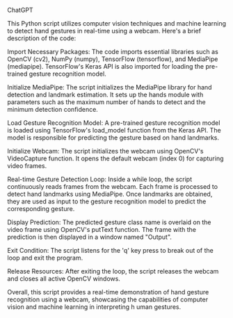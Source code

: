 ChatGPT

This Python script utilizes computer vision techniques and machine learning to detect hand gestures in real-time using a webcam. Here's a brief description of the code:

Import Necessary Packages: The code imports essential libraries such as OpenCV (cv2), NumPy (numpy), TensorFlow (tensorflow), and MediaPipe (mediapipe). TensorFlow's Keras API is also imported for loading the pre-trained gesture recognition model.

Initialize MediaPipe: The script initializes the MediaPipe library for hand detection and landmark estimation. It sets up the hands module with parameters such as the maximum number of hands to detect and the minimum detection confidence.

Load Gesture Recognition Model: A pre-trained gesture recognition model is loaded using TensorFlow's load_model function from the Keras API. The model is responsible for predicting the gesture based on hand landmarks.

Initialize Webcam: The script initializes the webcam using OpenCV's VideoCapture function. It opens the default webcam (index 0) for capturing video frames.

Real-time Gesture Detection Loop: Inside a while loop, the script continuously reads frames from the webcam. Each frame is processed to detect hand landmarks using MediaPipe. Once landmarks are obtained, they are used as input to the gesture recognition model to predict the corresponding gesture.

Display Prediction: The predicted gesture class name is overlaid on the video frame using OpenCV's putText function. The frame with the prediction is then displayed in a window named "Output".

Exit Condition: The script listens for the 'q' key press to break out of the loop and exit the program.

Release Resources: After exiting the loop, the script releases the webcam and closes all active OpenCV windows.

Overall, this script provides a real-time demonstration of hand gesture recognition using a webcam, showcasing the capabilities of computer vision and machine learning in interpreting h
uman gestures.
